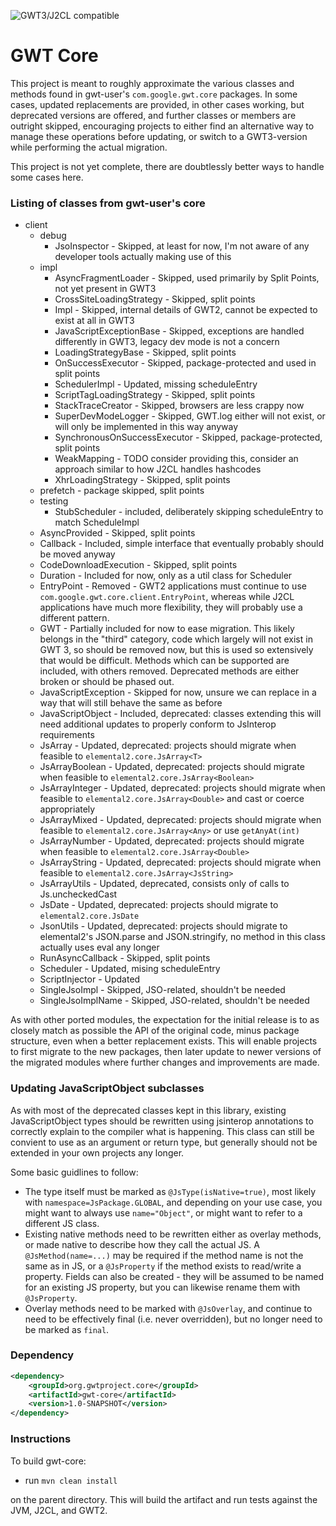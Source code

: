 ![GWT3/J2CL compatible](https://img.shields.io/badge/GWT3/J2CL-compatible-brightgreen.svg)

# GWT Core

This project is meant to roughly approximate the various classes and methods found in gwt-user's `com.google.gwt.core`
packages. In some cases, updated replacements are provided, in other cases working, but deprecated versions are offered,
and further classes or members are outright skipped, encouraging projects to either find an alternative way to manage
these operations before updating, or switch to a GWT3-version while performing the actual migration.

This project is not yet complete, there are doubtlessly better ways to handle some cases here.


### Listing of classes from gwt-user's core

 * client
   * debug
     * JsoInspector - Skipped, at least for now, I'm not aware of any developer tools actually making use of this
   * impl
     * AsyncFragmentLoader - Skipped, used primarily by Split Points, not yet present in GWT3
     * CrossSiteLoadingStrategy - Skipped, split points
     * Impl - Skipped, internal details of GWT2, cannot be expected to exist at all in GWT3
     * JavaScriptExceptionBase - Skipped, exceptions are handled differently in GWT3, legacy dev mode is not a concern
     * LoadingStrategyBase - Skipped, split points
     * OnSuccessExecutor - Skipped, package-protected and used in split points
     * SchedulerImpl - Updated, missing scheduleEntry
     * ScriptTagLoadingStrategy - Skipped, split points
     * StackTraceCreator - Skipped, browsers are less crappy now
     * SuperDevModeLogger - Skipped, GWT.log either will not exist, or will only be implemented in this way anyway
     * SynchronousOnSuccessExecutor - Skipped, package-protected, split points
     * WeakMapping - TODO consider providing this, consider an approach similar to how J2CL handles hashcodes
     * XhrLoadingStrategy - Skipped, split points
   * prefetch - package skipped, split points
   * testing
     * StubScheduler - included, deliberately skipping scheduleEntry to match ScheduleImpl
   * AsyncProvided - Skipped, split points
   * Callback - Included, simple interface that eventually probably should be moved anyway
   * CodeDownloadExecution - Skipped, split points
   * Duration - Included for now, only as a util class for Scheduler
   * EntryPoint - Removed - GWT2 applications must continue to use `com.google.gwt.core.client.EntryPoint`, whereas 
   while J2CL applications have much more flexibility, they will probably use a different pattern.
   * GWT - Partially included for now to ease migration. This likely belongs in the "third" category, code which largely
   will not exist in GWT 3, so should be removed now, but this is used so extensively that would be difficult. Methods
   which can be supported are included, with others removed. Deprecated methods are either broken or should be phased
   out.
   * JavaScriptException - Skipped for now, unsure we can replace in a way that will still behave the same as before
   * JavaScriptObject - Included, deprecated: classes extending this will need additional updates to properly conform
   to JsInterop requirements
   * JsArray - Updated, deprecated: projects should migrate when feasible to `elemental2.core.JsArray<T>`
   * JsArrayBoolean - Updated, deprecated: projects should migrate when feasible to `elemental2.core.JsArray<Boolean>`
   * JsArrayInteger - Updated, deprecated: projects should migrate when feasible to `elemental2.core.JsArray<Double>`
   and cast or coerce appropriately
   * JsArrayMixed - Updated, deprecated: projects should migrate when feasible to `elemental2.core.JsArray<Any>` or
   use `getAnyAt(int)`
   * JsArrayNumber - Updated, deprecated: projects should migrate when feasible to `elemental2.core.JsArray<Double>`
   * JsArrayString - Updated, deprecated: projects should migrate when feasible to `elemental2.core.JsArray<JsString>`
   * JsArrayUtils - Updated, deprecated, consists only of calls to Js.uncheckedCast
   * JsDate - Updated, deprecated: projects should migrate to `elemental2.core.JsDate`
   * JsonUtils - Updated, deprecated: projects should migrate to elemental2's JSON.parse and JSON.stringify, no method
   in this class actually uses eval any longer
   * RunAsyncCallback - Skipped, split points
   * Scheduler - Updated, mising scheduleEntry
   * ScriptInjector - Updated
   * SingleJsoImpl - Skipped, JSO-related, shouldn't be needed
   * SingleJsoImplName - Skipped, JSO-related, shouldn't be needed
   
   
As with other ported modules, the expectation for the initial release is to as closely match as possible the API of the
original code, minus package structure, even when a better replacement exists. This will enable projects to first
migrate to the new packages, then later update to newer versions of the migrated modules where further changes and
improvements are made.


### Updating JavaScriptObject subclasses
As with most of the deprecated classes kept in this library, existing JavaScriptObject types should be rewritten using 
jsinterop annotations to correctly explain to the compiler what is happening. This class can still be convient to use
as an argument or return type, but generally should not be extended in your own projects any longer.

Some basic guidlines to follow:
 * The type itself must be marked as `@JsType(isNative=true)`, most likely with `namespace=JsPackage.GLOBAL`, and 
 depending on your use case, you might want to always use `name="Object"`, or might want to refer to a different JS
 class.
 * Existing native methods need to be rewritten either as overlay methods, or made native to describe how they call the
 actual JS. A `@JsMethod(name=...)` may be required if the method name is not the same as in JS, or a `@JsProperty` if
 the method exists to read/write a property. Fields can also be created - they will be assumed to be named for an
 existing JS property, but you can likewise rename them with `@JsProperty`.
 * Overlay methods need to be marked with `@JsOverlay`, and continue to need to be effectively final (i.e. never 
 overridden), but no longer need to be marked as `final`.


### Dependency

```xml
<dependency>
    <groupId>org.gwtproject.core</groupId>
    <artifactId>gwt-core</artifactId>
    <version>1.0-SNAPSHOT</version>
</dependency>
```

### Instructions
To build gwt-core:

* run `mvn clean install`

on the parent directory. This will build the artifact and run tests against the JVM, J2CL, and GWT2.

